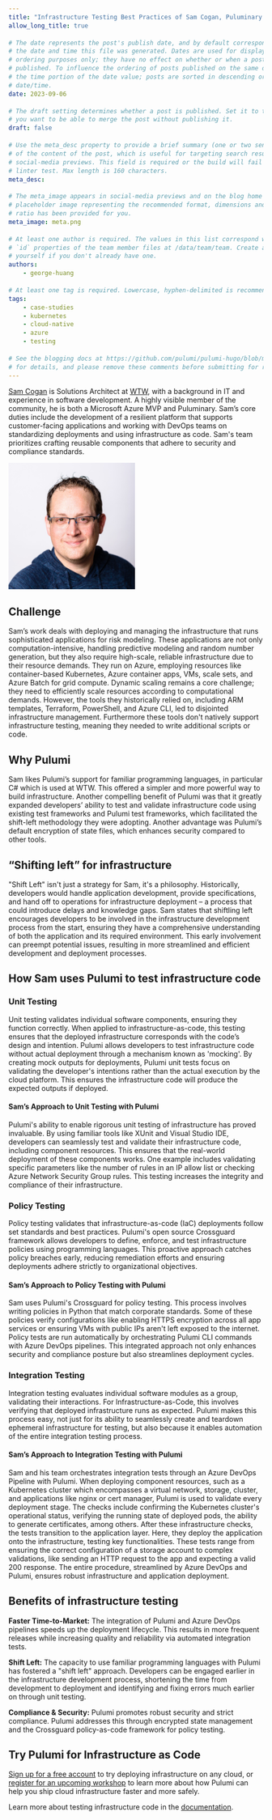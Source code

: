 ```yaml
---
title: "Infrastructure Testing Best Practices of Sam Cogan, Puluminary & Azure MVP"
allow_long_title: true

# The date represents the post's publish date, and by default corresponds with
# the date and time this file was generated. Dates are used for display and
# ordering purposes only; they have no effect on whether or when a post is
# published. To influence the ordering of posts published on the same date, use
# the time portion of the date value; posts are sorted in descending order by
# date/time.
date: 2023-09-06

# The draft setting determines whether a post is published. Set it to true if
# you want to be able to merge the post without publishing it.
draft: false

# Use the meta_desc property to provide a brief summary (one or two sentences)
# of the content of the post, which is useful for targeting search results or
# social-media previews. This field is required or the build will fail the
# linter test. Max length is 160 characters.
meta_desc:

# The meta_image appears in social-media previews and on the blog home page. A
# placeholder image representing the recommended format, dimensions and aspect
# ratio has been provided for you.
meta_image: meta.png

# At least one author is required. The values in this list correspond with the
# `id` properties of the team member files at /data/team/team. Create a file for
# yourself if you don't already have one.
authors:
    - george-huang

# At least one tag is required. Lowercase, hyphen-delimited is recommended.
tags:
    - case-studies
    - kubernetes
    - cloud-native
    - azure
    - testing

# See the blogging docs at https://github.com/pulumi/pulumi-hugo/blob/master/BLOGGING.md
# for details, and please remove these comments before submitting for review.
---
```


[Sam Cogan](https://github.com/sam-cogan) is Solutions Architect at [WTW](https://www.wtwco.com/en-us), with a background in IT and experience in software development. A highly visible member of the community, he is both a Microsoft Azure MVP and Puluminary. Sam’s core duties include the development of a resilient platform that supports customer-facing applications and working with DevOps teams on standardizing deployments and using infrastructure as code. Sam's team prioritizes crafting reusable components that adhere to security and compliance standards.

<img src="sam-cogan.jpg" alt="Sam Cogan" width="250">

<!--more-->

## Challenge

Sam’s work deals with deploying and managing the infrastructure that runs sophisticated applications for risk modeling. These applications are not only computation-intensive, handling predictive modeling and random number generation, but they also require high-scale, reliable infrastructure due to their resource demands. They run on Azure, employing resources like container-based Kubernetes, Azure container apps, VMs, scale sets, and Azure Batch for grid compute. Dynamic scaling remains a core challenge; they need to efficiently scale resources according to computational demands. However, the tools they historically relied on, including ARM templates, Terraform, PowerShell, and Azure CLI, led to disjointed infrastructure management. Furthermore these tools don't natively support infrastructure testing, meaning they needed to write additional scripts or code.

## Why Pulumi

Sam likes Pulumi’s support for familiar programming languages, in particular C# which is used at WTW. This offered a simpler and more powerful way to build infrastructure. Another compelling benefit of Pulumi was that it greatly expanded developers’ ability to test and validate infrastructure code using existing test frameworks and Pulumi test frameworks, which facilitated the shift-left methodology they were adopting. Another advantage was Pulumi’s default encryption of state files, which enhances security compared to other tools.

## “Shifting left” for infrastructure

"Shift Left" isn't just a strategy for Sam, it's a philosophy. Historically, developers would handle application development, provide specifications, and hand off to operations for infrastructure deployment – a process that could introduce delays and knowledge gaps. Sam states that shiftling left encourages developers to be involved in the infrastructure development process from the start, ensuring they have a comprehensive understanding of both the application and its required environment. This early involvement can preempt potential issues, resulting in more streamlined and efficient development and deployment processes.

## How Sam uses Pulumi to test infrastructure code

### Unit Testing

Unit testing validates individual software components, ensuring they function correctly. When applied to infrastructure-as-code, this testing ensures that the deployed infrastructure corresponds with the code’s design and intention. Pulumi allows developers to test infrastructure code without actual deployment through a mechanism known as 'mocking'. By creating mock outputs for deployments, Pulumi unit tests focus on validating the developer's intentions rather than the actual execution by the cloud platform. This ensures the infrastructure code will produce the expected outputs if deployed.

#### Sam’s Approach to Unit Testing with Pulumi

Pulumi's ability to enable rigorous unit testing of infrastructure has proved invaluable. By using familiar tools like XUnit and Visual Studio IDE, developers can seamlessly test and validate their infrastructure code, including component resources. This ensures that the real-world deployment of these components works. One example includes validating specific parameters like the number of rules in an IP allow list or checking Azure Network Security Group rules. This testing increases the integrity and compliance of their infrastructure.

### Policy Testing

Policy testing validates that infrastructure-as-code (IaC) deployments follow set standards and best practices. Pulumi's open source Crossguard framework allows developers to define, enforce, and test infrastructure policies using programming languages. This proactive approach catches policy breaches early, reducing remediation efforts and ensuring deployments adhere strictly to organizational objectives.

#### Sam’s Approach to Policy Testing with Pulumi

Sam uses Pulumi's Crossguard for policy testing. This process involves writing policies in Python that match corporate standards. Some of these policies verify configurations like enabling HTTPS encryption across all app services or ensuring VMs with public IPs aren't left exposed to the internet. Policy tests are run automatically by orchestrating Pulumi CLI commands with Azure DevOps pipelines. This integrated approach not only enhances security and compliance posture but also streamlines deployment cycles.

### Integration Testing

Integration testing evaluates individual software modules as a group, validating their interactions. For Infrastructure-as-Code, this involves verifying that deployed infrastructure runs as expected. Pulumi makes this process easy, not just for its ability to seamlessly create and teardown ephemeral infrastructure for testing, but also because it enables automation of the entire integration testing process.

#### Sam’s Approach to Integration Testing with Pulumi

Sam and his team orchestrates integration tests through an Azure DevOps Pipeline with Pulumi. When deploying component resources, such as a Kubernetes cluster which encompasses a virtual network, storage, cluster, and applications like nginx or cert manager, Pulumi is used to validate every deployment stage. The checks include confirming the Kubernetes cluster's operational status, verifying the running state of deployed pods, the ability to generate certificates, among others. After these infrastructure checks, the tests transition to the application layer. Here, they deploy the application onto the infrastructure, testing key functionalities. These tests range from ensuring the correct configuration of a storage account to complex validations, like sending an HTTP request to the app and expecting a valid 200 response. The entire procedure, streamlined by Azure DevOps and Pulumi, ensures robust infrastructure and application deployment.

## Benefits of infrastructure testing

**Faster Time-to-Market:** The integration of Pulumi and Azure DevOps pipelines speeds up the deployment lifecycle. This results in more frequent releases while increasing quality and reliability via automated integration tests.

**Shift Left:** The capacity to use familiar programming languages with Pulumi has fostered a "shift left" approach. Developers can be engaged earlier in the infrastructure development process, shortening the time from development to deployment and identifying and fixing errors much earlier on through unit testing.

**Compliance & Security:** Pulumi promotes robust security and strict compliance. Pulumi addresses this through encrypted state management and the Crossguard policy-as-code framework for policy testing.

## Try Pulumi for Infrastructure as Code

[Sign up for a free account](https://app.pulumi.com/signup) to try deploying infrastructure on any cloud, or [register for an upcoming workshop](https://www.pulumi.com/resources/#upcoming) to learn more about how Pulumi can help you ship cloud infrastructure faster and more safely.

Learn more about testing infrastructure code in the [documentation](/docs/using-pulumi/testing/).
